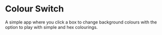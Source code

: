 # Colour Switch
A simple app where you click a box to change background colours with
the option to play with simple and hex colourings.

